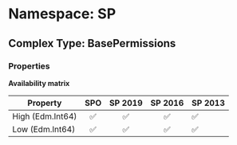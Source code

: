 # Namespace: SP

## Complex Type: BasePermissions

### Properties

**Availability matrix**

Property | SPO | SP 2019 | SP 2016 | SP 2013
----------|:---:|:-------:|:-------:|:-------
High (Edm.Int64) | ✅ | ✅ | ✅ | ✅
Low (Edm.Int64) | ✅ | ✅ | ✅ | ✅